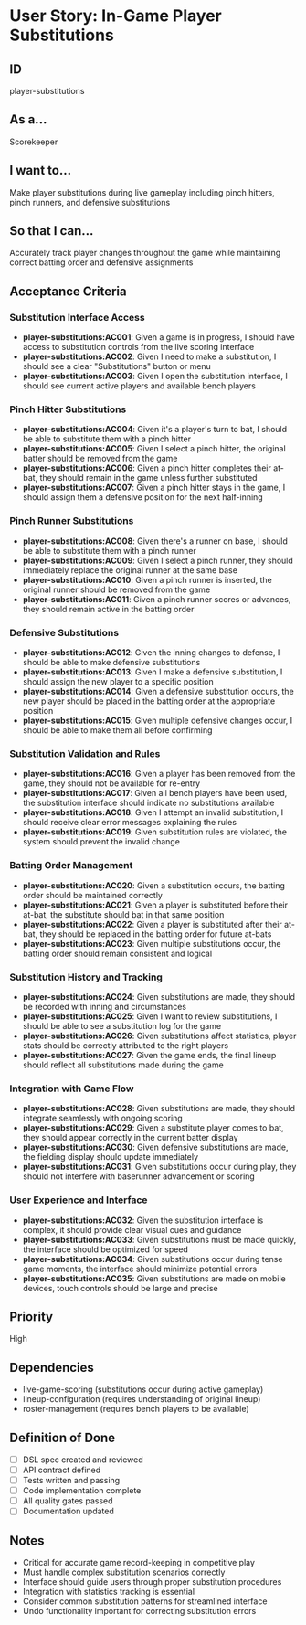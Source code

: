 # User Story: In-Game Player Substitutions

## ID

player-substitutions

## As a...

Scorekeeper

## I want to...

Make player substitutions during live gameplay including pinch hitters, pinch runners, and defensive substitutions

## So that I can...

Accurately track player changes throughout the game while maintaining correct batting order and defensive assignments

## Acceptance Criteria

### Substitution Interface Access

- **player-substitutions:AC001**: Given a game is in progress, I should have access to substitution controls from the live scoring interface
- **player-substitutions:AC002**: Given I need to make a substitution, I should see a clear "Substitutions" button or menu
- **player-substitutions:AC003**: Given I open the substitution interface, I should see current active players and available bench players

### Pinch Hitter Substitutions

- **player-substitutions:AC004**: Given it's a player's turn to bat, I should be able to substitute them with a pinch hitter
- **player-substitutions:AC005**: Given I select a pinch hitter, the original batter should be removed from the game
- **player-substitutions:AC006**: Given a pinch hitter completes their at-bat, they should remain in the game unless further substituted
- **player-substitutions:AC007**: Given a pinch hitter stays in the game, I should assign them a defensive position for the next half-inning

### Pinch Runner Substitutions

- **player-substitutions:AC008**: Given there's a runner on base, I should be able to substitute them with a pinch runner
- **player-substitutions:AC009**: Given I select a pinch runner, they should immediately replace the original runner at the same base
- **player-substitutions:AC010**: Given a pinch runner is inserted, the original runner should be removed from the game
- **player-substitutions:AC011**: Given a pinch runner scores or advances, they should remain active in the batting order

### Defensive Substitutions

- **player-substitutions:AC012**: Given the inning changes to defense, I should be able to make defensive substitutions
- **player-substitutions:AC013**: Given I make a defensive substitution, I should assign the new player to a specific position
- **player-substitutions:AC014**: Given a defensive substitution occurs, the new player should be placed in the batting order at the appropriate position
- **player-substitutions:AC015**: Given multiple defensive changes occur, I should be able to make them all before confirming

### Substitution Validation and Rules

- **player-substitutions:AC016**: Given a player has been removed from the game, they should not be available for re-entry
- **player-substitutions:AC017**: Given all bench players have been used, the substitution interface should indicate no substitutions available
- **player-substitutions:AC018**: Given I attempt an invalid substitution, I should receive clear error messages explaining the rules
- **player-substitutions:AC019**: Given substitution rules are violated, the system should prevent the invalid change

### Batting Order Management

- **player-substitutions:AC020**: Given a substitution occurs, the batting order should be maintained correctly
- **player-substitutions:AC021**: Given a player is substituted before their at-bat, the substitute should bat in that same position
- **player-substitutions:AC022**: Given a player is substituted after their at-bat, they should be replaced in the batting order for future at-bats
- **player-substitutions:AC023**: Given multiple substitutions occur, the batting order should remain consistent and logical

### Substitution History and Tracking

- **player-substitutions:AC024**: Given substitutions are made, they should be recorded with inning and circumstances
- **player-substitutions:AC025**: Given I want to review substitutions, I should be able to see a substitution log for the game
- **player-substitutions:AC026**: Given substitutions affect statistics, player stats should be correctly attributed to the right players
- **player-substitutions:AC027**: Given the game ends, the final lineup should reflect all substitutions made during the game

### Integration with Game Flow

- **player-substitutions:AC028**: Given substitutions are made, they should integrate seamlessly with ongoing scoring
- **player-substitutions:AC029**: Given a substitute player comes to bat, they should appear correctly in the current batter display
- **player-substitutions:AC030**: Given defensive substitutions are made, the fielding display should update immediately
- **player-substitutions:AC031**: Given substitutions occur during play, they should not interfere with baserunner advancement or scoring

### User Experience and Interface

- **player-substitutions:AC032**: Given the substitution interface is complex, it should provide clear visual cues and guidance
- **player-substitutions:AC033**: Given substitutions must be made quickly, the interface should be optimized for speed
- **player-substitutions:AC034**: Given substitutions occur during tense game moments, the interface should minimize potential errors
- **player-substitutions:AC035**: Given substitutions are made on mobile devices, touch controls should be large and precise

## Priority

High

## Dependencies

- live-game-scoring (substitutions occur during active gameplay)
- lineup-configuration (requires understanding of original lineup)
- roster-management (requires bench players to be available)

## Definition of Done

- [ ] DSL spec created and reviewed
- [ ] API contract defined
- [ ] Tests written and passing
- [ ] Code implementation complete
- [ ] All quality gates passed
- [ ] Documentation updated

## Notes

- Critical for accurate game record-keeping in competitive play
- Must handle complex substitution scenarios correctly
- Interface should guide users through proper substitution procedures
- Integration with statistics tracking is essential
- Consider common substitution patterns for streamlined interface
- Undo functionality important for correcting substitution errors
